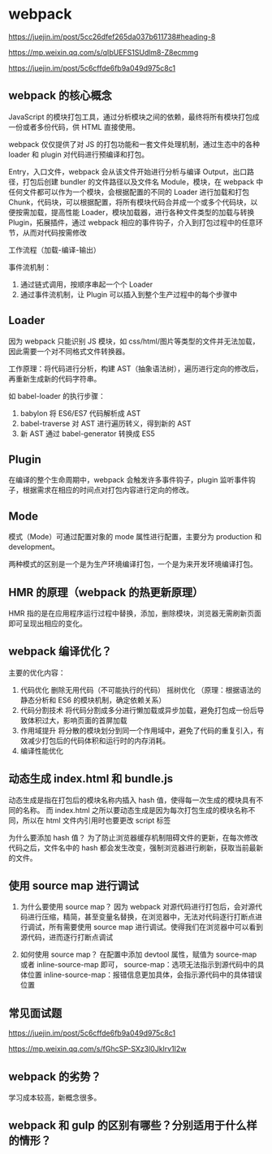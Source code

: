 # webpack

https://juejin.im/post/5cc26dfef265da037b611738#heading-8

https://mp.weixin.qq.com/s/qIbUEFS1SUdlm8-Z8ecmmg

https://juejin.im/post/5c6cffde6fb9a049d975c8c1

## webpack 的核心概念

JavaScript 的模块打包工具，通过分析模块之间的依赖，最终将所有模块打包成一份或者多份代码，供 HTML 直接使用。

webpack 仅仅提供了对 JS 的打包功能和一套文件处理机制，通过生态中的各种 loader 和 plugin 对代码进行预编译和打包。

Entry，入口文件，webpack 会从该文件开始进行分析与编译
Output，出口路径，打包后创建 bundler 的文件路径以及文件名
Module，模块，在 webpack 中任何文件都可以作为一个模块，会根据配置的不同的 Loader 进行加载和打包
Chunk，代码块，可以根据配置，将所有模块代码合并成一个或多个代码块，以便按需加载，提高性能
Loader，模块加载器，进行各种文件类型的加载与转换
Plugin，拓展插件，通过 webpack 相应的事件钩子，介入到打包过程中的任意环节，从而对代码按需修改

工作流程（加载-编译-输出）

事件流机制：

1. 通过链式调用，按顺序串起一个个 Loader
2. 通过事件流机制，让 Plugin 可以插入到整个生产过程中的每个步骤中

## Loader

因为 webpack 只能识别 JS 模块，如 css/html/图片等类型的文件并无法加载，因此需要一个对不同格式文件转换器。

工作原理：将代码进行分析，构建 AST（抽象语法树），遍历进行定向的修改后，再重新生成新的代码字符串。

如 babel-loader 的执行步骤：

1. babylon 将 ES6/ES7 代码解析成 AST
2. babel-traverse 对 AST 进行遍历转义，得到新的 AST
3. 新 AST 通过 babel-generator 转换成 ES5

## Plugin

在编译的整个生命周期中，webpack 会触发许多事件钩子，plugin 监听事件钩子，根据需求在相应的时间点对打包内容进行定向的修改。

## Mode

模式（Mode）可通过配置对象的 mode 属性进行配置，主要分为 production 和 development。

两种模式的区别是一个是为生产环境编译打包，一个是为来开发环境编译打包。

## HMR 的原理（webpack 的热更新原理）

HMR 指的是在应用程序运行过程中替换，添加，删除模块，浏览器无需刷新页面即可呈现出相应的变化。

## webpack 编译优化？

主要的优化内容：

1. 代码优化
   删除无用代码（不可能执行的代码）
   摇树优化
   （原理：根据语法的静态分析和 ES6 的模块机制，确定依赖关系）
2. 代码分割技术
   将代码分割成多分进行懒加载或异步加载，避免打包成一份后导致体积过大，影响页面的首屏加载
3. 作用域提升
   将分散的模块划分到同一个作用域中，避免了代码的重复引入，有效减少打包后的代码体积和运行时的内存消耗。
4. 编译性能优化

## 动态生成 index.html 和 bundle.js

动态生成是指在打包后的模块名称内插入 hash 值，使得每一次生成的模块具有不同的名称。
而 index.html 之所以要动态生成是因为每次打包生成的模块名称不同，所以在 html 文件内引用时也要更改 script 标签

为什么要添加 hash 值？
为了防止浏览器缓存机制阻碍文件的更新，在每次修改代码之后，文件名中的 hash 都会发生改变，强制浏览器进行刷新，获取当前最新的文件。

## 使用 source map 进行调试

1. 为什么要使用 source map？
   因为 webpack 对源代码进行打包后，会对源代码进行压缩，精简，甚至变量名替换，在浏览器中，无法对代码逐行打断点进行调试，所有需要使用 source map 进行调试。使得我们在浏览器中可以看到源代码，进而逐行打断点调试

2. 如何使用 source map？
   在配置中添加 devtool 属性，赋值为 source-map 或者 inline-source-map 即可，
   source-map：选项无法指示到源代码中的具体位置
   inline-source-map：报错信息更加具体，会指示源代码中的具体错误位置

## 常见面试题

https://juejin.im/post/5c6cffde6fb9a049d975c8c1

https://mp.weixin.qq.com/s/fGhcSP-SXz3l0Jklrv1I2w

## webpack 的劣势？

学习成本较高，新概念很多。

## webpack 和 gulp 的区别有哪些？分别适用于什么样的情形？
